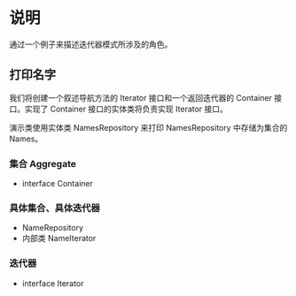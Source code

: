 # 说明

通过一个例子来描述迭代器模式所涉及的角色。

## 打印名字

我们将创建一个叙述导航方法的 Iterator 接口和一个返回迭代器的 Container 接口。实现了 Container 接口的实体类将负责实现 Iterator 接口。

演示类使用实体类 NamesRepository 来打印 NamesRepository 中存储为集合的 Names。

### 集合 Aggregate

- interface Container

### 具体集合、具体迭代器

- NameRepository
- 内部类 NameIterator

### 迭代器

- interface Iterator